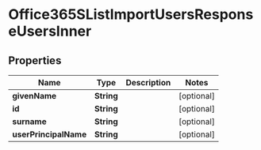 

# Office365SListImportUsersResponseUsersInner


## Properties

| Name | Type | Description | Notes |
|------------ | ------------- | ------------- | -------------|
|**givenName** | **String** |  |  [optional] |
|**id** | **String** |  |  [optional] |
|**surname** | **String** |  |  [optional] |
|**userPrincipalName** | **String** |  |  [optional] |



